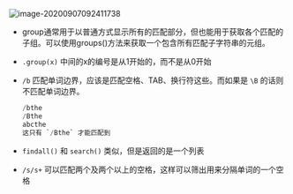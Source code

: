 ![image-20200907092411738](https://cdn.jsdelivr.net/gh/smallzhong/picgo-pic-bed@master/image-20200907092411738.png)

+ group通常用于以普通方式显示所有的匹配部分，但也能用于获取各个匹配的子组。可以使用groups()方法来获取一个包含所有匹配子字符串的元组。

+ `.group(x)` 中间的x的编号是从1开始的，而不是从0开始

+ `/b` 匹配单词边界，应该是匹配空格、TAB、换行符这些。而如果是 `\B` 的话则不匹配单词边界。

  ```python
  /bthe
  /Bthe
  abcthe
  这只有 `/Bthe` 才能匹配到
  ```

+ `findall()` 和 `search()` 类似，但是返回的是一个列表

+ `/s/s+` 可以匹配两个及两个以上的空格，这样可以筛出用来分隔单词的一个空格
